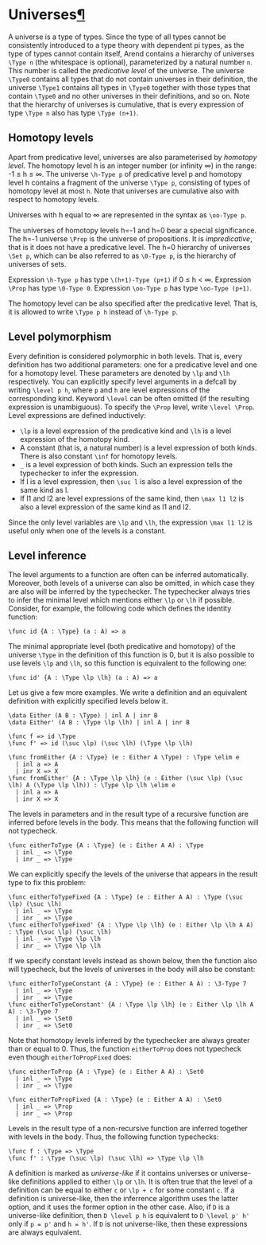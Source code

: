 <h1 id="universes">Universes<a class="headerlink" href="#universes" title="Permanent link">&para;</a></h1>

A universe is a type of types. Since the type of all types cannot be consistently introduced to a type theory
with dependent pi types, as the type of types cannot contain itself, Arend contains a hierarchy of universes 
`\Type n` (the whitespace is optional), parameterized by a natural number `n`. This number is called the 
_predicative level_ of the universe. The universe `\Type0` contains all types that do not contain universes
in their definition, the universe `\Type1` contains all types in `\Type0` together with those types that
contain `\Type0` and no other universes in their definitions, and so on. Note that the hierarchy of 
universes is cumulative, that is every expression of type `\Type n` also has type `\Type (n+1)`. 

## Homotopy levels

Apart from predicative level, universes are also parameterised by _homotopy level_.
The homotopy level h is an integer number (or infinity ∞) in the range: -1 ≤ h ≤ ∞.
The universe `\h-Type p` of predicative level p and homotopy level h contains a fragment
of the universe `\Type p`, consisting of types of homotopy level at most `h`. Note that
universes are cumulative also with respect to homotopy levels.

Universes with h equal to ∞ are represented in the syntax as `\oo-Type p`.

The universes of homotopy levels h=-1 and h=0 bear a special significance. The h=-1 universe `\Prop`
is the universe of propositions. It is _impredicative_, that is it does not have a predicative level. 
The h=0 hierarchy of universes `\Set p`, which can be also referred to as `\0-Type p`, is the hierarchy of
universes of sets.   

Expression `\h-Type p` has type `\(h+1)-Type (p+1)` if 0 ≤ h < ∞.
Expression `\Prop` has type `\0-Type 0`.
Expression `\oo-Type p` has type `\oo-Type (p+1)`.

The homotopy level can be also specified after the predicative level.
That is, it is allowed to write `\Type p h` instead of `\h-Type p`.

## Level polymorphism

Every definition is considered polymorphic in both levels.
That is, every definition has two additional parameters: one for a predicative level and one for a homotopy level.
These parameters are denoted by `\lp` and `\lh` respectively.
You can explicitly specify level arguments in a defcall by writing `\level p h`, where `p` and `h` are level expressions of the corresponding kind.
Keyword `\level` can be often omitted (if the resulting expression is unambiguous).
To specify the `\Prop` level, write `\level \Prop`.
Level expressions are defined inductively:

* `\lp` is a level expression of the predicative kind and `\lh` is a level expression of the homotopy kind.
* A constant (that is, a natural number) is a level expression of both kinds. There is also constant `\inf` for homotopy levels.
* `_` is a level expression of both kinds. Such an expression tells the typechecker to infer the expression.
* If l is a level expression, then `\suc l` is also a level expression of the same kind as l.
* If l1 and l2 are level expressions of the same kind, then `\max l1 l2` is also a level expression of the same kind as l1 and l2.

Since the only level variables are `\lp` and `\lh`, the expression `\max l1 l2` is useful only when one of the levels is a constant.

## Level inference

The level arguments to a function are often can be inferred automatically.
Moreover, both levels of a universe can also be omitted, in which case they are also will be inferred by the typechecker.
The typechecker always tries to infer the minimal level which mentions either `\lp` or `\lh` if possible.
Consider, for example, the following code which defines the identity function:

```arend
\func id {A : \Type} (a : A) => a
```

The minimal appropriate level (both predicative and homotopy) of the universe `\Type` in the definition of this function is 0,
but it is also possible to use levels `\lp` and `\lh`, so this function is equivalent to the following one:

```arend
\func id' {A : \Type \lp \lh} (a : A) => a
```

Let us give a few more examples.
We write a definition and an equivalent definition with explicitly specified levels below it.

```arend
\data Either (A B : \Type) | inl A | inr B
\data Either' (A B : \Type \lp \lh) | inl A | inr B

\func f => id \Type
\func f' => id (\suc \lp) (\suc \lh) (\Type \lp \lh)

\func fromEither {A : \Type} (e : Either A \Type) : \Type \elim e
  | inl a => A
  | inr X => X
\func fromEither' {A : \Type \lp \lh} (e : Either (\suc \lp) (\suc \lh) A (\Type \lp \lh)) : \Type \lp \lh \elim e
  | inl a => A
  | inr X => X
```

The levels in parameters and in the result type of a recursive function are inferred before levels in the body.
This means that the following function will not typecheck.

```arend
\func eitherToType {A : \Type} (e : Either A A) : \Type
  | inl _ => \Type
  | inr _ => \Type
```

We can explicitly specify the levels of the universe that appears in the result type to fix this problem:

```arend
\func eitherToTypeFixed {A : \Type} (e : Either A A) : \Type (\suc \lp) (\suc \lh)
  | inl _ => \Type
  | inr _ => \Type
\func eitherToTypeFixed' {A : \Type \lp \lh} (e : Either \lp \lh A A) : \Type (\suc \lp) (\suc \lh)
  | inl _ => \Type \lp \lh
  | inr _ => \Type \lp \lh
```

If we specify constant levels instead as shown below, then the function also will typecheck, but the levels of universes in the body will also be constant:

```arend
\func eitherToTypeConstant {A : \Type} (e : Either A A) : \3-Type 7
  | inl _ => \Type
  | inr _ => \Type
\func eitherToTypeConstant' {A : \Type \lp \lh} (e : Either \lp \lh A A) : \3-Type 7
  | inl _ => \Set0
  | inr _ => \Set0
```

Note that homotopy levels inferred by the typechecker are always greater than or equal to 0.
Thus, the function `eitherToProp` does not typecheck even though `eitherToPropFixed` does:

```arend
\func eitherToProp {A : \Type} (e : Either A A) : \Set0
  | inl _ => \Type
  | inr _ => \Type

\func eitherToPropFixed {A : \Type} (e : Either A A) : \Set0
  | inl _ => \Prop
  | inr _ => \Prop
```

Levels in the result type of a non-recursive function are inferred together with levels in the body.
Thus, the following function typechecks:

```arend
\func f : \Type => \Type
\func f' : \Type (\suc \lp) (\suc \lh) => \Type \lp \lh
```

A definition is marked as _universe-like_ if it contains universes or universe-like definitions applied to either `\lp` or `\lh`.
It is often true that the level of a definition can be equal to either `c` or `\lp + c` for some constant `c`.
If a definition is universe-like, then the inferrence algorithm uses the latter option, and it uses the former option in the other case.
Also, if `D` is a universe-like definition, then `D \level p h` is equivalent to `D \level p' h'` only if `p = p'` and `h = h'`.
If `D` is not universe-like, then these expressions are always equivalent.
